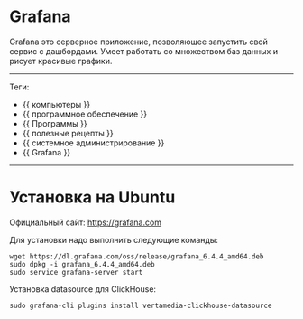 # Grafana

Grafana это серверное приложение, позволяющее запустить свой сервис с
дашбордами. Умеет работать со множеством баз данных и рисует красивые графики.

---

Теги:

- {{ компьютеры }}
- {{ программное обеспечение }}
- {{ Программы }}
- {{ полезные рецепты }}
- {{ системное администрирование }}
- {{ Grafana }}

---

# Установка на Ubuntu

Официальный сайт: https://grafana.com

Для установки надо выполнить следующие команды:

```shell
wget https://dl.grafana.com/oss/release/grafana_6.4.4_amd64.deb
sudo dpkg -i grafana_6.4.4_amd64.deb
sudo service grafana-server start
```

Установка datasource для ClickHouse:

```shell
sudo grafana-cli plugins install vertamedia-clickhouse-datasource
```
